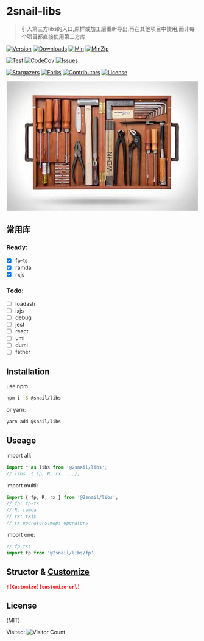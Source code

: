 # 2snail-libs

> 引入第三方libs的入口,原样或加工后重新导出,再在其他项目中使用,而非每个项目都直接使用第三方库.

[![Version][version-shield]][npm-url]
[![Downloads][downloads-shield]][npm-url]
[![Min][min-shield]][size-url]
[![MinZip][minzip-shield]][size-url]

[![Test][test-shield]][test-url]
[![CodeCov][codecov-shield]][codecov-url]
[![Issues][issues-shield]][issues-url]

[![Stargazers][stars-shield]][stars-url]
[![Forks][forks-shield]][forks-url]
[![Contributors][contributors-shield]][contributors-url]
[![License][license-shield]][license-url]

![tools][logo-url]

## 常用库

### Ready:

- [x] fp-ts
- [x] ramda
- [x] rxjs

### Todo:

- [ ] loadash
- [ ] ixjs
- [ ] debug
- [ ] jest
- [ ] react
- [ ] umi
- [ ] dumi
- [ ] father

## Installation

use npm:
```sh
npm i -S @snail/libs
```

or yarn:
```sh
yarn add @snail/libs
```

## Useage

import all:
```ts
import * as libs from '@2snail/libs';
// libs: { fp, R, rx, ...};
```

import multi:
```ts
import { fp, R, rx } from '@2snail/libs';
// fp: fp-ts
// R: ramda
// rx: rxjs
// rx.operators.map: operators
```

import one:
```ts
// fp-ts:
import fp from '@2snail/libs/fp'
```

## Structor & [Customize][customize-url]

```md
![Customize][customize-url]
```

## License

(MIT)


Visited: ![Visitor Count](https://profile-counter.glitch.me/2snail-libs/count.svg)



<!-- MARKDOWN LINKS & IMAGES -->
<!-- https://github.com/2snail/libs -->
[npm-url]: https://www.npmjs.com/package/@2snail/libs
[version-shield]: https://img.shields.io/npm/v/@2snail/libs.svg
[downloads-shield]: https://img.shields.io/npm/dm/@2snail/libs.svg
[min-shield]: https://flat.badgen.net/bundlephobia/min/@2snail/libs
[minzip-shield]: https://flat.badgen.net/bundlephobia/minzip/@2snail/libs
[size-url]: https://bundlephobia.com/result?p=@2snail/libs
[test-shield]: https://github.com/2snail/libs/workflows/Test/badge.svg
[test-url]: https://github.com/2snail/libs/actions
[codecov-shield]: https://codecov.io/gh/2snail/libs/branch/master/graph/badge.svg
[codecov-url]: https://codecov.io/gh/2snail/libs
[contributors-url]: https://github.com/2snail/libs/graphs/contributors
[issues-shield]: https://img.shields.io/github/issues/2snail/libs.svg
[issues-url]: https://github.com/2snail/libs/issues
[stars-shield]: https://img.shields.io/github/stars/2snail/libs.svg
[stars-url]: https://github.com/2snail/libs/stargazers
[forks-shield]: https://img.shields.io/github/forks/2snail/libs.svg
[forks-url]: https://github.com/2snail/libs/network/members
[contributors-shield]: https://img.shields.io/github/contributors/2snail/libs.svg
[license-shield]: https://img.shields.io/github/license/2snail/libs.svg
[license-url]: https://github.com/2snail/libs/blob/master/LICENSE

[customize-url]: ./customize.md
[logo-url]: ./images/libs-010.jpg